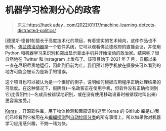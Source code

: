 # 机器学习检测分心的政客

> 原文:[https://hack aday . com/2022/01/17/machine-learning-detects-distracted-politics/](https://hackaday.com/2022/01/17/machine-learning-detects-distracted-politicians/)

[德里斯·德普特]擅长于高度技术化的项目，有着坚实的艺术倾向，这件作品也不例外。[佛兰德滚动器](https://driesdepoorter.be/theflemishscrollers/)是一个软件系统，它可以观看佛兰德政府的直播会议，并使用 Python 和机器学习来识别和突出显示拿出手机并开始滚动的政治家。结果呢？很自然地在 Twitter 和 Instagram 上发布了。该项目始于 2021 年 7 月，自那以来一直在尽职尽责地运行，因此到目前为止，我们预计将手机放在摄像头可以看到的地方可能会被认为是新手的错误。

这个项目也可以被认为是一个很好的例子，说明如何根据应用程序正确处理结果的可信度。在这种情况下，假阴性(一名政客正在使用手机，但软件没有正确检测到它)比假阳性(一名成员被错误地识别，或在没有使用移动设备时被错误地叫出来)更容易接受。)

[Keras](https://keras.io/) ，开源软件库，用于物体检测和面部识别(这里 Keras 的 GitHub 库是)。)我们已经看到它被用在从[蝙蝠探测](https://hackaday.com/2017/08/10/we-should-stop-here-its-bat-country/)到[自动垃圾分类](https://hackaday.com/2019/09/01/automate-sorting-your-trash-with-some-healthy-machine-learning/)的所有事情上，所以如果你对机器学习应用感兴趣，不妨一睹为快。